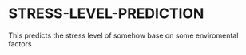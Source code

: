 # STRESS-LEVEL-PREDICTION
This predicts the stress level of somehow base on some enviromental factors
